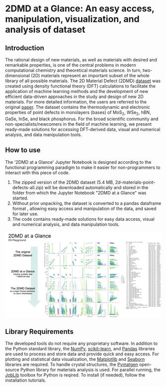 # 2DMD at a Glance: An easy access, manipulation, visualization, and analysis of dataset

## Introduction
The rational design of new materials, as well as materials with desired and remarkable properties, is one of the central problems in modern computational chemistry and theoretical materials science. 
In turn, two-dimensional (2D) materials represent an important subset of the whole library of all possible materials.
The 2D Material Defect (2DMD) [dataset](https://rolos.com/open/2d-materials-point-defects/)  was created using density functional theory (DFT) calculations to facilitate the application of machine learning methods and the development of new efficient data-driven approaches in the study and design of new 2D materials.
For more detailed information, the users are referred to the original [paper](https://www.nature.com/articles/s41699-023-00369-1).
The dataset contains the thermodynamic and electronic properties of point defects in monolayers (bases) of MoS<sub>2</sub>, WSe<sub>2</sub>, hBN, GaSe, InSe, and black phosphorus.
For the broad scientific community and non-specialists/newcomers in the field of machine learning, we present ready-made solutions for accessing DFT-derived data, visual and numerical analysis, and data manipulation tools.

## How to use
The '2DMD at a Glance' Jupyter Notebook is designed according to the functional programming paradigm to make it easier for non-programmers to interact with this piece of code.
1) The zipped version of the 2DMD dataset (5.4 MB, 2d-materials-point-defects-all.zip) will be downloaded automatically and stored in the folder from which the Jupyter Notebook "2DMD at a Glance" was started.
2) Without prior unpacking, the dataset is converted to a pandas dataframe format , allowing easy access and manipulation of the data, and saved for later use.
3) The code contains ready-made solutions for easy data access, visual and numerical analysis, and data manipulation tools.

![pipeline](figures/pipeline.png)

## Library Requirements
The developed tools do not require any proprietary software. 
In addition to the Python standard library, the [NumPy](https://numpy.org/), [scikit-learn](https://scikit-learn.org), and [Pandas](https://pandas.pydata.org/) libraries are used to process and store data and provide quick and easy access. 
For plotting and statistical data visualization, the [Matplotlib](https://matplotlib.org/) and [Seaborn](https://seaborn.pydata.org/) libraries are required. 
To handle crystal structures, the [Pymatgen](https://pymatgen.org/) open-source Python library for materials analysis is used. 
For parallel running, the [JobLib](https://joblib.readthedocs.io/en/stable/) toolbox for Python is reqired.
To install (if needed), follow the installation tutorials.
